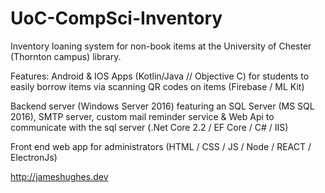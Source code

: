 # UoC-CompSci-Inventory

Inventory loaning system for non-book items at the University of Chester (Thornton campus) library.

Features:
  Android & IOS Apps (Kotlin/Java // Objective C) for students to easily borrow items via scanning QR codes on items (Firebase / ML Kit)
  
  Backend server (Windows Server 2016) featuring an SQL Server (MS SQL 2016), SMTP server, custom mail reminder service & Web Api to communicate with the sql server (.Net Core 2.2 / EF Core / C# / IIS)
  
  Front end web app for administrators (HTML / CSS / JS / Node / REACT / ElectronJs)
  
  
  http://jameshughes.dev
